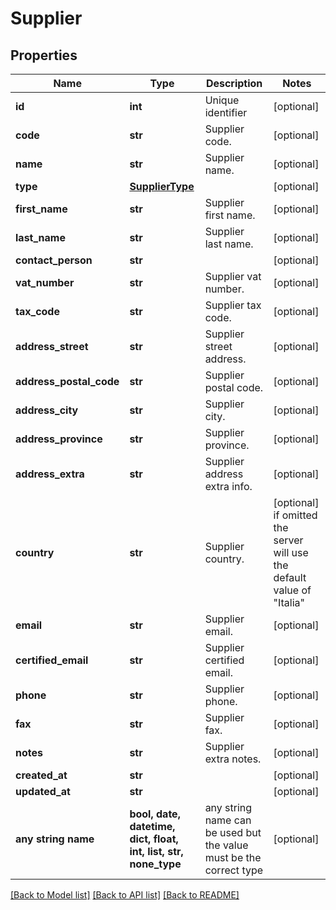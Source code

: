 # Supplier



## Properties
Name | Type | Description | Notes
------------ | ------------- | ------------- | -------------
**id** | **int** | Unique identifier | [optional] 
**code** | **str** | Supplier code. | [optional] 
**name** | **str** | Supplier name. | [optional] 
**type** | [**SupplierType**](SupplierType.md) |  | [optional] 
**first_name** | **str** | Supplier first name. | [optional] 
**last_name** | **str** | Supplier last name. | [optional] 
**contact_person** | **str** |  | [optional] 
**vat_number** | **str** | Supplier vat number. | [optional] 
**tax_code** | **str** | Supplier tax code. | [optional] 
**address_street** | **str** | Supplier street address. | [optional] 
**address_postal_code** | **str** | Supplier postal code. | [optional] 
**address_city** | **str** | Supplier city. | [optional] 
**address_province** | **str** | Supplier province. | [optional] 
**address_extra** | **str** | Supplier address extra info. | [optional] 
**country** | **str** | Supplier country. | [optional]  if omitted the server will use the default value of "Italia"
**email** | **str** | Supplier email. | [optional] 
**certified_email** | **str** | Supplier certified email. | [optional] 
**phone** | **str** | Supplier phone. | [optional] 
**fax** | **str** | Supplier fax. | [optional] 
**notes** | **str** | Supplier extra notes. | [optional] 
**created_at** | **str** |  | [optional] 
**updated_at** | **str** |  | [optional] 
**any string name** | **bool, date, datetime, dict, float, int, list, str, none_type** | any string name can be used but the value must be the correct type | [optional]

[[Back to Model list]](../README.md#documentation-for-models) [[Back to API list]](../README.md#documentation-for-api-endpoints) [[Back to README]](../README.md)


